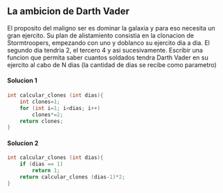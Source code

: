 ## La ambicion de Darth Vader
El proposito del maligno ser es dominar la galaxia y para eso necesita un gran ejercito. Su plan de alistamiento consistia en la clonacion de Stormtroopers, empezando con uno y doblanco su ejercito dia a dia. El segundo dia tendria 2, el tercero 4 y asi sucesivamente.
Escribir una funcion que permita saber cuantos soldados tendra Darth Vader en su ejercito al cabo de N dias (la cantidad de dias se recibe como parametro)


#### Solucion 1
```C
int calcular_clones (int dias){
    int clones=1;
    for (int i=1; i<dias; i++)
        clones*=2;
    return clones;
}
```


#### Solucion 2
```C
int calcular_clones (int dias){
    if (dias == 1)
        return 1;
    return calcular_clones (dias-1)*2;
}
```
